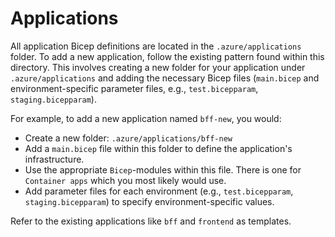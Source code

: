 # Applications

All application Bicep definitions are located in the `.azure/applications` folder. To add a new application, follow the existing pattern found within this directory. This involves creating a new folder for your application under `.azure/applications` and adding the necessary Bicep files (`main.bicep` and environment-specific parameter files, e.g., `test.bicepparam`, `staging.bicepparam`).

For example, to add a new application named `bff-new`, you would:
- Create a new folder: `.azure/applications/bff-new`
- Add a `main.bicep` file within this folder to define the application's infrastructure.
- Use the appropriate `Bicep`-modules within this file. There is one for `Container apps` which you most likely would use.
- Add parameter files for each environment (e.g., `test.bicepparam`, `staging.bicepparam`) to specify environment-specific values.

Refer to the existing applications like `bff` and `frontend` as templates.
